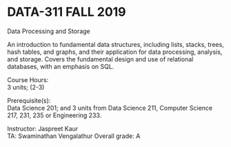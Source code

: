 # DATA-311  FALL 2019
Data Processing and Storage  

An introduction to fundamental data structures, including lists, stacks, trees, hash tables, and graphs, and their application for data processing, analysis, and storage. Covers the fundamental design and use of relational databases, with an emphasis on SQL.  

Course Hours:  
3 units; (2-3)  

Prerequisite(s):  
Data Science 201; and 3 units from Data Science 211, Computer Science 217, 231, 235 or Engineering 233.  

Instructor: Jaspreet Kaur  
TA: Swaminathan Vengalathur
Overall grade: A  
